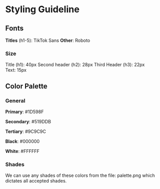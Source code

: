 # Styling Guideline

## Fonts

**Titles** (h1-5): TikTok Sans
**Other**: Roboto

### Size

Title (h1): 40px
Second header (h2): 28px
Third Header (h3): 22px  
Text: 15px

## Color Palette

### General

**Primary**: #1D598F

**Secondary**: #519DDB

**Tertiary**: #9C9C9C

**Black**: #000000

**White**: #FFFFFF

### Shades

We can use any shades of these colors from the file: palette.png which dictates all accepted shades.
